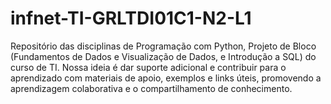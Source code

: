 # infnet-TI-GRLTDI01C1-N2-L1
Repositório das disciplinas de Programação com Python, Projeto de Bloco (Fundamentos de Dados e Visualização de Dados, e Introdução a SQL) do curso de TI. Nossa ideia é dar suporte adicional e contribuir para o aprendizado com materiais de apoio, exemplos e links úteis, promovendo a aprendizagem colaborativa e o compartilhamento de conhecimento.
